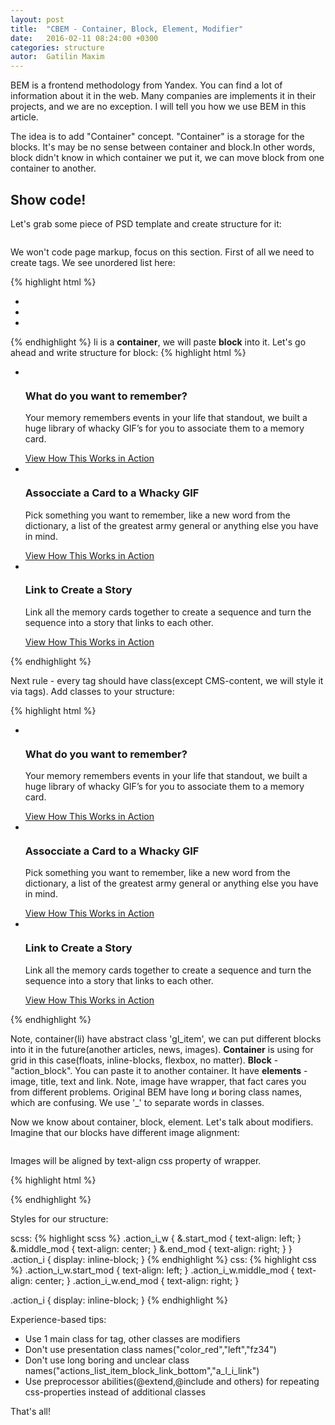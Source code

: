 ```yaml
---
layout: post
title:  "CBEM - Container, Block, Element, Modifier"
date:   2016-02-11 08:24:00 +0300
categories: structure
autor:  Gatilin Maxim
---
```


BEM is a frontend methodology from Yandex. You can find a lot of information about it in the web. Many companies are implements it in their projects, and we are no exception. I will tell you how we use BEM in this article.
 
The idea is to add "Container" concept. "Container" is a storage for the blocks. It's may be no sense between container and block.In other words, block didn't know in which container we put it, we can move block from one container to another.

## Show code!

Let's grab some piece of PSD template and create structure for it:

<img alt="" src="../../../../i/kbem-lesson-1.jpg">

We won't code page markup, focus on this section.
First of all we need to create tags. We see unordered list here:

{% highlight html %}
<ul>
    <li></li>
    <li></li>
    <li></li>
</ul>
{% endhighlight %}
li is a <b>container</b>, we will paste <b>block</b> into it. Let's go ahead and write structure for block:
{% highlight html %}
<ul>
    <li>
        <div>
            <div><img alt="" src="i/icon-1.png"></div>
            <h3 >What do you want to remember?</h3>
            <div>
                <p>Your memory remembers events in your life that standout,
                 we built a huge library of whacky GIF’s for you to associate
                  them to a memory card.</p>
            </div>
            <a href="#">View How This Works in Action</a>
        </div>
    </li>
    <li>
        <div>
            <div><img alt="" src="i/icon-2.png"></div>
            <h3 >Assocciate a Card to a Whacky GIF</h3>
            <div>
                <p>Pick something you want to remember, like a new word from
                 the dictionary, a list of the greatest army general or
                  anything else you have in mind.</p>
            </div>
            <a href="#">View How This Works in Action</a>
        </div>
    </li>
    <li>
        <div>
            <div><img alt="" src="i/icon-3.png"></div>
            <h3 >Link to Create a Story</h3>
            <div>
                <p>Link all the memory cards together to create
                 a sequence and turn the sequence into a
                 story that links to each other.</p>
            </div>
            <a href="#">View How This Works in Action</a>
        </div>
    </li>
</ul>
{% endhighlight %}

Next rule - every tag should have class(except CMS-content, we will style it via tags). Add classes to your structure:

{% highlight html %}
<ul class="gl_list">
    <li class="gl_item">
        <div class="action_block">
            <div class="action_i_w"><img alt="" src="i/icon-1.png" class="action_i"></div>
            <h3 class="action_title">What do you want to remember?</h3>
            <div class="action_text">
                <p>Your memory remembers events in your life that standout,
                 we built a huge library of whacky GIF’s for you to associate
                  them to a memory card.</p>
            </div>
            <a href="#" class="action_link">View How This Works in Action</a>
        </div>
    </li>
    <li class="gl_item">
        <div class="action_block">
            <div class="action_i_w"><img alt="" src="i/icon-2.png" class="action_i"></div>
            <h3 class="action_title">Assocciate a Card to a Whacky GIF</h3>
            <div class="action_text">
                <p>Pick something you want to remember, like a new word from
                 the dictionary, a list of the greatest army general or
                  anything else you have in mind.</p>
            </div>
            <a href="#" class="action_link">View How This Works in Action</a>
        </div>
    </li>
    <li class="gl_item">
        <div class="action_block">
            <div class="action_i_w"><img alt="" src="i/icon-3.png" class="action_i"></div>
            <h3 class="action_title">Link to Create a Story</h3>
            <div class="action_text">
                <p>Link all the memory cards together to create
                 a sequence and turn the sequence into a
                 story that links to each other.</p>
            </div>
            <a href="#" class="action_link">View How This Works in Action</a>
        </div>
    </li>
</ul>
{% endhighlight %}

Note, container(li) have abstract class 'gl_item', we can put different blocks into it in the future(another articles, news, images). <b>Container</b> is using for grid in this case(floats, inline-blocks, flexbox, no matter). <b>Block</b> - "action_block". You can paste it to another container. It have <b>elements</b> - image, title, text and link. Note, image have wrapper, that fact cares you from different problems. Original BEM have long и boring class names, which are confusing. We use '_' to separate words in classes.

Now we know about container, block, element. Let's talk about modifiers. Imagine that our blocks have different image alignment:

<img alt="" src="../../../../i/kbem-lesson-2.jpg">

Images will be aligned by text-align css property of wrapper.

{% highlight html %}
<div class="action_i_w start_mod"><img alt="" src="i/icon-1.png" class="action_i"></div>
<div class="action_i_w middle_mod"><img alt="" src="i/icon-2.png" class="action_i"></div>
<div class="action_i_w end_mod"><img alt="" src="i/icon-3.png" class="action_i"></div>
{% endhighlight %}

Styles for our structure:

scss:
{% highlight scss %}
.action_i_w {
  &.start_mod {
    text-align: left;
  }
  &.middle_mod {
    text-align: center;
  }
  &.end_mod {
    text-align: right;
  }
}
.action_i {
  display: inline-block;
}
{% endhighlight %}
css:
{% highlight css %}
.action_i_w.start_mod {
  text-align: left;
}
.action_i_w.middle_mod {
  text-align: center;
}
.action_i_w.end_mod {
  text-align: right;
}

.action_i {
  display: inline-block;
}
{% endhighlight %}

Experience-based tips:

* Use 1 main class for tag, other classes are modifiers
* Don't use presentation class names("color_red","left","fz34")
* Don't use long boring and unclear class names("actions_list_item_block_link_bottom","a_l_i_link")
* Use preprocessor abilities(@extend,@include and others) for repeating css-properties instead of additional classes

That's all!